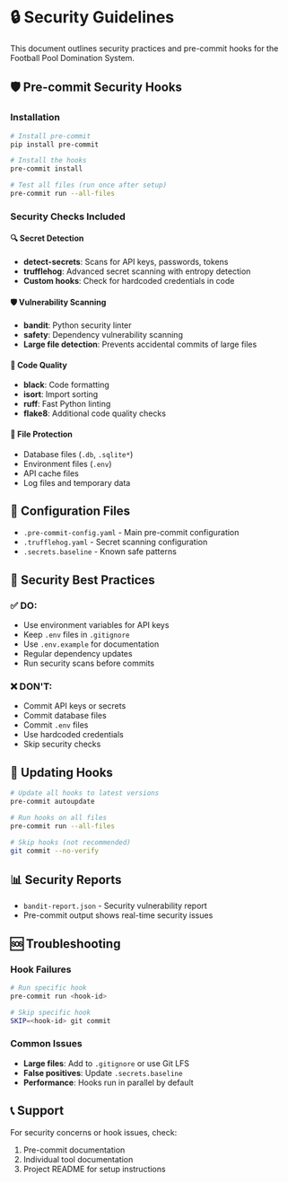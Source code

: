 # 🔒 Security Guidelines

This document outlines security practices and pre-commit hooks for the Football Pool Domination System.

## 🛡️ Pre-commit Security Hooks

### Installation

```bash
# Install pre-commit
pip install pre-commit

# Install the hooks
pre-commit install

# Test all files (run once after setup)
pre-commit run --all-files
```

### Security Checks Included

#### 🔍 **Secret Detection**
- **detect-secrets**: Scans for API keys, passwords, tokens
- **trufflehog**: Advanced secret scanning with entropy detection
- **Custom hooks**: Check for hardcoded credentials in code

#### 🛡️ **Vulnerability Scanning**
- **bandit**: Python security linter
- **safety**: Dependency vulnerability scanning
- **Large file detection**: Prevents accidental commits of large files

#### 📝 **Code Quality**
- **black**: Code formatting
- **isort**: Import sorting
- **ruff**: Fast Python linting
- **flake8**: Additional code quality checks

#### 🚫 **File Protection**
- Database files (`.db`, `.sqlite*`)
- Environment files (`.env`)
- API cache files
- Log files and temporary data

## 🔧 Configuration Files

- `.pre-commit-config.yaml` - Main pre-commit configuration
- `.trufflehog.yaml` - Secret scanning configuration
- `.secrets.baseline` - Known safe patterns

## 🚨 Security Best Practices

### ✅ **DO:**
- Use environment variables for API keys
- Keep `.env` files in `.gitignore`
- Use `.env.example` for documentation
- Regular dependency updates
- Run security scans before commits

### ❌ **DON'T:**
- Commit API keys or secrets
- Commit database files
- Commit `.env` files
- Use hardcoded credentials
- Skip security checks

## 🔄 Updating Hooks

```bash
# Update all hooks to latest versions
pre-commit autoupdate

# Run hooks on all files
pre-commit run --all-files

# Skip hooks (not recommended)
git commit --no-verify
```

## 📊 Security Reports

- `bandit-report.json` - Security vulnerability report
- Pre-commit output shows real-time security issues

## 🆘 Troubleshooting

### Hook Failures
```bash
# Run specific hook
pre-commit run <hook-id>

# Skip specific hook
SKIP=<hook-id> git commit
```

### Common Issues
- **Large files**: Add to `.gitignore` or use Git LFS
- **False positives**: Update `.secrets.baseline`
- **Performance**: Hooks run in parallel by default

## 📞 Support

For security concerns or hook issues, check:
1. Pre-commit documentation
2. Individual tool documentation
3. Project README for setup instructions
